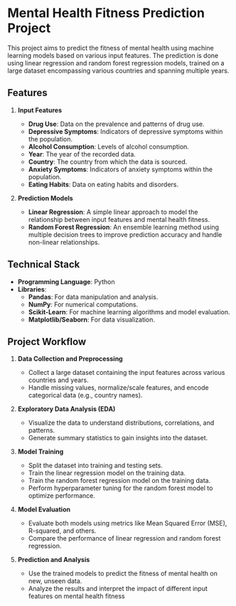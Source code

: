 # Mental Health Fitness Prediction Project

This project aims to predict the fitness of mental health using machine learning models based on various input features. 
The prediction is done using linear regression and random forest regression models, trained on a large dataset encompassing various countries and spanning multiple years.


## Features

1. **Input Features**
   - **Drug Use**: Data on the prevalence and patterns of drug use.
   - **Depressive Symptoms**: Indicators of depressive symptoms within the population.
   - **Alcohol Consumption**: Levels of alcohol consumption.
   - **Year**: The year of the recorded data.
   - **Country**: The country from which the data is sourced.
   - **Anxiety Symptoms**: Indicators of anxiety symptoms within the population.
   - **Eating Habits**: Data on eating habits and disorders.

2. **Prediction Models**
   - **Linear Regression**: A simple linear approach to model the relationship between input features and mental health fitness.
   - **Random Forest Regression**: An ensemble learning method using multiple decision trees to improve prediction accuracy and handle non-linear relationships.

## Technical Stack

- **Programming Language**: Python
- **Libraries**:
  - **Pandas**: For data manipulation and analysis.
  - **NumPy**: For numerical computations.
  - **Scikit-Learn**: For machine learning algorithms and model evaluation.
  - **Matplotlib/Seaborn**: For data visualization.

## Project Workflow

1. **Data Collection and Preprocessing**
   - Collect a large dataset containing the input features across various countries and years.
   - Handle missing values, normalize/scale features, and encode categorical data (e.g., country names).

2. **Exploratory Data Analysis (EDA)**
   - Visualize the data to understand distributions, correlations, and patterns.
   - Generate summary statistics to gain insights into the dataset.

3. **Model Training**
   - Split the dataset into training and testing sets.
   - Train the linear regression model on the training data.
   - Train the random forest regression model on the training data.
   - Perform hyperparameter tuning for the random forest model to optimize performance.

4. **Model Evaluation**
   - Evaluate both models using metrics like Mean Squared Error (MSE), R-squared, and others.
   - Compare the performance of linear regression and random forest regression.

5. **Prediction and Analysis**
   - Use the trained models to predict the fitness of mental health on new, unseen data.
   - Analyze the results and interpret the impact of different input features on mental health fitness
